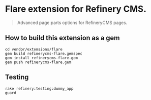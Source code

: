 # Flare extension for Refinery CMS.

> Advanced page parts options for RefineryCMS pages.

## How to build this extension as a gem

    cd vendor/extensions/flare
    gem build refinerycms-flare.gemspec
    gem install refinerycms-flare.gem
    gem push refinerycms-flare.gem

## Testing

    rake refinery:testing:dummy_app
    guard